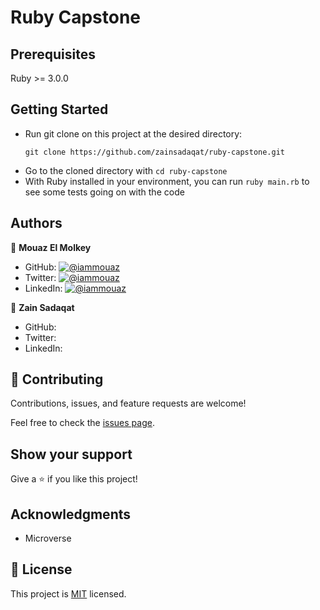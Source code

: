 # Ruby Capstone

## Prerequisites

Ruby >= 3.0.0

## Getting Started

- Run git clone on this project at the desired directory:
   ```
   git clone https://github.com/zainsadaqat/ruby-capstone.git
   ```
- Go to the cloned directory with `cd ruby-capstone`
- With Ruby installed in your environment, you can run `ruby main.rb` to see some tests going on with the code

## Authors

👤 **Mouaz El Molkey**

- GitHub: [![@iammouaz](https://img.shields.io/github/followers/iammouaz?color=lightgray&style=plastic&labelColor=blue)](https://github.com/iammouaz)
- Twitter: [![@iammouaz](https://img.shields.io/twitter/follow/MoazMulki1?style=plastic&labelColor=blue)](https://www.twitter.com/MoazMulki1/)
- LinkedIn: [![@iammouaz](https://img.shields.io/badge/LinkedIn-blue?style=plastic&logo=linkedin)](https://www.linkedin.com/in/mouaz-molki/)

👤 **Zain Sadaqat**

- GitHub: 
- Twitter: 
- LinkedIn:

## 🤝 Contributing

Contributions, issues, and feature requests are welcome!

Feel free to check the [issues page](../../issues/).

## Show your support

Give a ⭐️ if you like this project!

## Acknowledgments

- Microverse

## 📝 License

This project is [MIT](./LICENSE) licensed.